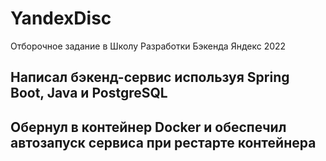# YandexDisc
Отборочное задание в Школу Разработки Бэкенда Яндекс 2022

## Написал бэкенд-сервис используя Spring Boot, Java и PostgreSQL

## Обернул в контейнер Docker и обеспечил автозапуск сервиса при рестарте контейнера
